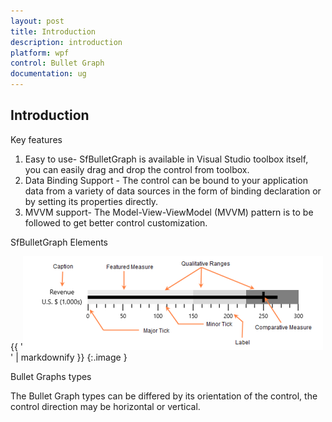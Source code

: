 ```yaml
---
layout: post
title: Introduction
description: introduction
platform: wpf
control: Bullet Graph 
documentation: ug
---
```


## Introduction

Key features

1. Easy to use- SfBulletGraph is available in Visual Studio toolbox itself, you can easily drag and drop the control from toolbox.
2. Data Binding Support - The control can be bound to your application data from a variety of data sources in the form of binding declaration or by setting its properties directly.
3. MVVM support- The Model-View-ViewModel (MVVM) pattern is to be followed to get better control customization.



SfBulletGraph Elements

{{ '![](Introduction_images/Introduction_img1.png)' | markdownify }}
{:.image }


Bullet Graphs types

The Bullet Graph types can be differed by its orientation of the control, the control direction may be horizontal or vertical.

